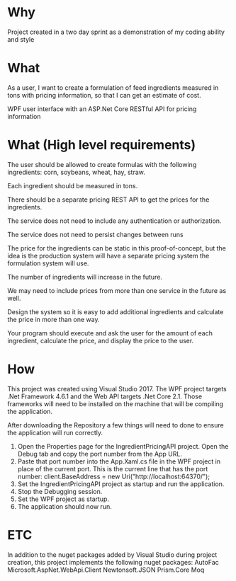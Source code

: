 # Why
Project created in a two day sprint as a demonstration of my coding ability and style

# What

As a user, I want to create a formulation of feed ingredients measured in tons with pricing information, so that I can get an estimate of cost.

WPF user interface with an ASP.Net Core RESTful API for pricing information

# What (High level requirements)

The user should be allowed to create formulas with the following ingredients: corn, soybeans, wheat, hay, straw. 

Each ingredient should be measured in tons. 

There should be a separate pricing REST API to get the prices for the ingredients. 

The service does not need to include any authentication or authorization. 

The service does not need to persist changes between runs

The price for the ingredients can be static in this proof-of-concept, but the idea is the production system will have a separate pricing system the formulation system will use. 

The number of ingredients will increase in the future.

We may need to include prices from more than one service in the future as well. 

Design the system so it is easy to add additional ingredients and calculate the price in more than one way.

Your program should execute and ask the user for the amount of each ingredient, calculate the price, and display the price to the user. 

# How

This project was created using Visual Studio 2017.  The WPF project targets .Net Framework 4.6.1 and the Web API targets .Net Core 2.1.  Those frameworks will need to be installed on the machine that will be compiling the application.

After downloading the Repository a few things will need to done to ensure the application will run correctly.
1.	Open the Properties page for the IngredientPricingAPI project.  Open the Debug tab and copy the port number from the App URL.
2.	Paste that port number into the App.Xaml.cs file in the WPF project in place of the current port.  This is the current line that has the port number: client.BaseAddress = new Uri("http://localhost:64370/");
3.	Set the IngredientPricingAPI project as startup and run the application.
4.	Stop the Debugging session.
5.	Set the WPF project as startup.  
6.	The application should now run.


# ETC

In addition to the nuget packages added by Visual Studio during project creation, this project implements the following nuget packages:
AutoFac
Microsoft.AspNet.WebApi.Client
Newtonsoft.JSON
Prism.Core
Moq

